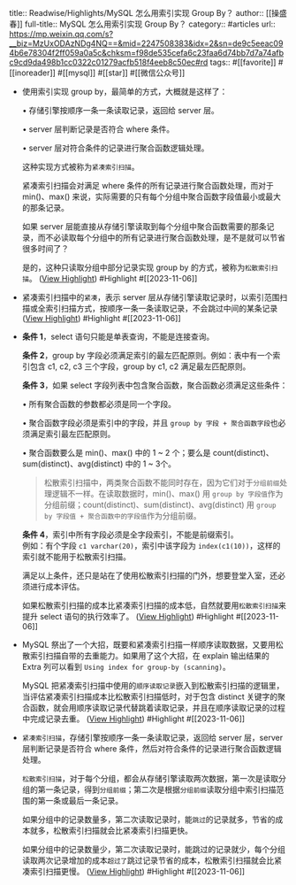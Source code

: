 title:: Readwise/Highlights/MySQL 怎么用索引实现 Group By？
author:: [[操盛春]]
full-title:: MySQL 怎么用索引实现 Group By？
category:: #articles
url:: https://mp.weixin.qq.com/s?__biz=MzUxODAzNDg4NQ==&mid=2247508383&idx=2&sn=de9c5eeac094b6e78304f2ff059a0a5c&chksm=f98de535cefa6c23faa6d74bb7d7a74afbc9cd9da498b1cc0322c01279acfb518f4eeb8c50ec#rd
tags:: #[[favorite]] #[[inoreader]] #[[mysql]] #[[star]] #[[微信公众号]]

- 使用索引实现 group by，最简单的方式，大概就是这样了：
  
  •   存储引擎按顺序一条一条读取记录，返回给 server 层。
    
  •   server 层判断记录是否符合 where 条件。
    
  •   server 层对符合条件的记录进行聚合函数逻辑处理。
    
  
  这种实现方式被称为`紧凑索引扫描`。
  
  紧凑索引扫描会对满足 where 条件的所有记录进行聚合函数处理，而对于 min()、max() 来说，实际需要的只有每个分组中聚合函数字段值最小或最大的那条记录。
  
  如果 server 层能直接从存储引擎读取到每个分组中聚合函数需要的那条记录，而不必读取每个分组中的所有记录进行聚合函数处理，是不是就可以节省很多时间了？
  
  是的，这种只读取分组中部分记录实现 group by 的方式，被称为`松散索引扫描`。 ([View Highlight](https://read.readwise.io/read/01heh94wps0035q80fm5ctbrw4)) #Highlight #[[2023-11-06]]
- 紧凑索引扫描中的`紧凑`，表示 server 层从存储引擎读取记录时，以索引范围扫描或全索引扫描方式，按顺序一条一条读取记录，不会跳过中间的某条记录 ([View Highlight](https://read.readwise.io/read/01heh95fj8jybcet4c6zrb9rh2)) #Highlight #[[2023-11-06]]
- **条件 1**，select 语句只能是单表查询，不能是连接查询。
  
  **条件 2**，group by 字段必须满足索引的最左匹配原则。例如：表中有一个索引包含 c1, c2, c3 三个字段，group by c1, c2 满足最左匹配原则。
  
  **条件 3**，如果 select 字段列表中包含聚合函数，聚合函数必须满足这些条件：
  
  •   所有聚合函数的参数都必须是同一个字段。
    
  •   聚合函数字段必须是索引中的字段，并且 `group by 字段 + 聚合函数字段`也必须满足索引最左匹配原则。
    
  •   聚合函数要么是 min()、max() 中的 1 ~ 2 个；要么是 count(distinct)、sum(distinct)、avg(distinct) 中的 1 ~ 3个。  
    
    > 松散索引扫描中，两类聚合函数不能同时存在，因为它们对于`分组前缀`处理逻辑不一样。在读取数据时，min()、max() 用 `group by 字段值`作为分组前缀；count(distinct)、sum(distinct)、avg(distinct) 用 `group by 字段值 + 聚合函数中的字段值`作为分组前缀。
    
  
  **条件 4**，索引中所有字段必须是全字段索引，不能是前缀索引。  
  例如：有个字段 `c1 varchar(20)`，索引中该字段为 `index(c1(10))`，这样的索引就不能用于松散索引扫描。
  
  满足以上条件，还只是站在了使用松散索引扫描的门外，想要登堂入室，还必须进行成本评估。
  
  如果松散索引扫描的成本比紧凑索引扫描的成本低，自然就要用`松散索引扫描`来提升 select 语句的执行效率了。 ([View Highlight](https://read.readwise.io/read/01heh9cv4smdekw8sser9c0mex)) #Highlight #[[2023-11-06]]
- MySQL 祭出了一个大招，既要和紧凑索引扫描一样顺序读取数据，又要用松散索引扫描自带的去重能力。如果用了这个大招，在 explain 输出结果的 Extra 列可以看到 `Using index for group-by (scanning)`。
  
  MySQL 把紧凑索引扫描中使用的`顺序读取记录`嵌入到松散索引扫描的逻辑里，当评估紧凑索引扫描成本比松散索引扫描低时，对于包含 distinct 关键字的聚合函数，就会用顺序读取记录代替跳着读取记录，并且在顺序读取记录的过程中完成记录去重。 ([View Highlight](https://read.readwise.io/read/01heh9drbksdx810zhhtqc7zmh)) #Highlight #[[2023-11-06]]
- `紧凑索引扫描`，存储引擎按顺序一条一条读取记录，返回给 server 层，server 层判断记录是否符合 where 条件，然后对符合条件的记录进行聚合函数逻辑处理。
  
  `松散索引扫描`，对于每个分组，都会从存储引擎读取两次数据，第一次是读取分组的第一条记录，得到`分组前缀`；第二次是根据`分组前缀`读取分组中索引扫描范围的第一条或最后一条记录。
  
  如果分组中的记录数量多，第二次读取记录时，能`跳过`的记录就多，节省的成本就多，松散索引扫描就会比紧凑索引扫描更快。
  
  如果分组中的记录数量少，第二次读取记录时，能跳过的记录就少，每个分组读取两次记录增加的成本`超过了`跳过记录节省的成本，松散索引扫描就会比紧凑索引扫描更慢。 ([View Highlight](https://read.readwise.io/read/01heh9e8fbxxdg3y8865gsxb8b)) #Highlight #[[2023-11-06]]